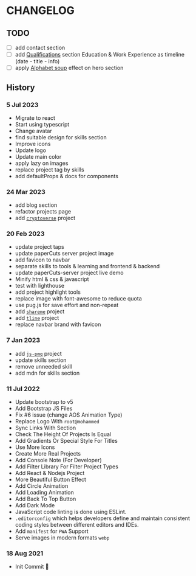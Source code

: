 # CHANGELOG

## TODO

- [ ] add contact section
- [ ] add [Qualifications](https://codepen.io/xichen/pen/wzpeMM) section Education & Work Experience as timeline (date - title - info)
- [ ] apply [Alphabet soup](https://codepen.io/mohmmedtaysser/pen/rNQYVwg?editors=1010) effect on hero section

## History

### 5 Jul 2023

- Migrate to react
- Start using typescript
- Change avatar
- find suitable design for skills section
- Improve icons
- Update logo
- Update main color
- apply lazy on images
- replace project tag by skills
- add defaultProps & docs for components

### 24 Mar 2023

- add blog section
- refactor projects page
- add [`cryptoverse`](https://cryptoverse-in-react.vercel.app/) project

### 20 Feb 2023

- update project taps
- update paperCuts server project image
- add favicon to navbar
- separate skills to tools & learning and frontend & backend
- update paperCuts-server project live demo
- Minify html & css & javascript
- test with lighthouse
- add project highlight tools
- replace image with font-awesome to reduce quota
- use pug.js for save effort and non-repeat
- add [`shareme`](https://shareme-psi.vercel.app/) project
- add [`tline`](https://www.npmjs.com/package/tline) project
- replace navbar brand with favicon

### 7 Jan 2023

- add [`js-pmq`](https://www.npmjs.com/package/js-pmq) project
- update skills section
- remove unneeded skill
- add mdn for skills section

### 11 Jul 2022

- Update bootstrap to v5
- Add Bootstrap JS Files
- Fix #6 issue (change AOS Animation Type)
- Replace Logo With `root@mohammed`
- Sync Links With Section
- Check The Height Of Projects Is Equal
- Add Gradients Or Special Style For Titles
- Use More Icons
- Create More Real Projects
- Add Console Note (For Developer)
- Add Filter Library For Filter Project Types
- Add React & Nodejs Project
- More Beautiful Button Effect
- Add Circle Animation
- Add Loading Animation
- Add Back To Top Button
- Add Dark Mode
- JavaScript code linting is done using ESLint.
- `.editorconfig` which helps developers define and maintain consistent coding styles between different editors and IDEs.
- Add `manifest` for `PWA` Support
- Serve images in modern formats `webp`

### 18 Aug 2021

- Init Commit 🎉

